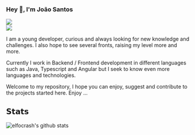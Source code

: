 ### Hey 👋, I'm João Santos
  
[![](https://img.shields.io/badge/-@JoaoLourencoSantos-%23181717?style=flat-square&logo=github)](https://github.com/JoaoLourencoSantos/)  
[![](https://img.shields.io/badge/-João%Santos-blue?style=flat-square&logo=Linkedin&logoColor=white&link=https://https://www.linkedin.com/in/jo%C3%A3o-santos-22051015a/)](https://www.linkedin.com/in/jo%C3%A3o-santos-22051015a/) 

I am a young developer, curious and always looking for new knowledge and challenges. I also hope to see several fronts, raising my level more and more.

Currently I work in Backend / Frontend development in different languages ​​such as Java, Typescript and Angular but I seek to know even more languages ​​and technologies.

Welcome to my repository, I hope you can enjoy, suggest and contribute to the projects started here. Enjoy ...

## 𝗦𝘁𝗮𝘁𝘀

![elfocrash's github stats](https://github-readme-stats.vercel.app/api?username=JoaoLourencoSantos&show_icons=true&theme=dracula)
